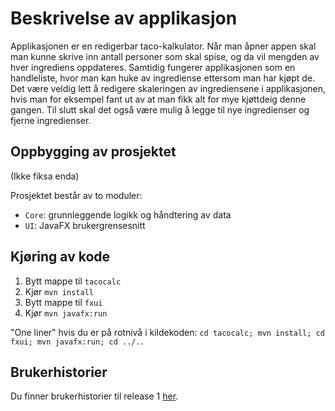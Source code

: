 # Beskrivelse av applikasjon

Applikasjonen er en redigerbar taco-kalkulator. Når man åpner appen skal man kunne skrive inn antall personer som skal spise, og da vil mengden av hver ingrediens oppdateres. Samtidig fungerer applikasjonen som en handleliste, hvor man kan huke av ingrediense ettersom man har kjøpt de. Det være veldig lett å redigere skaleringen av ingrediensene i applikasjonen, hvis man for eksempel fant ut av at man fikk alt for mye kjøttdeig denne gangen. Til slutt skal det også være mulig å legge til nye ingredienser og fjerne ingredienser.

## Oppbygging av prosjektet
(Ikke fiksa enda)

Prosjektet består av to moduler:
* `Core`: grunnleggende logikk og håndtering av data
* `UI`: JavaFX brukergrensesnitt

## Kjøring av kode
1. Bytt mappe til `tacocalc`
2. Kjør `mvn install`
3. Bytt mappe til `fxui`
3. Kjør `mvn javafx:run`

"One liner" hvis du er på rotnivå i kildekoden:
`cd tacocalc; mvn install; cd fxui; mvn javafx:run; cd ../..`


## Brukerhistorier
Du finner brukerhistorier til release 1 [her](/docs/release%201/brukerhistorier.md).
